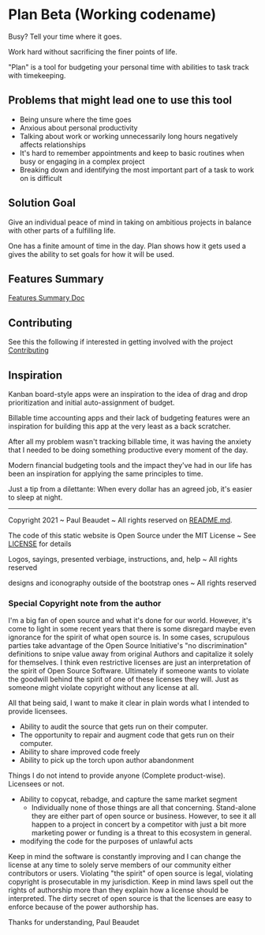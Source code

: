 # Plan Beta (Working codename)

Busy? Tell your time where it goes.

Work hard without sacrificing the finer points of life.

"Plan" is a tool for budgeting your personal time with abilities to task track with timekeeping.

## Problems that might lead one to use this tool

- Being unsure where the time goes
- Anxious about personal productivity
- Talking about work or working unnecessarily long hours negatively affects relationships
- It's hard to remember appointments and keep to basic routines when busy or engaging in a complex project
- Breaking down and identifying the most important part of a task to work on is difficult

## Solution Goal

Give an individual peace of mind in taking on ambitious projects in balance with other parts of a fulfilling life.

One has a finite amount of time in the day. Plan shows how it gets used a gives the ability to set goals for how it will be used.

## Features Summary

[Features Summary Doc](docs/Features_Summary.md)

## Contributing

See this the following if interested in getting involved with the project [Contributing](docs/Contributing/Contributing.md)

## Inspiration

Kanban board-style apps were an inspiration to the idea of drag and drop prioritization and initial auto-assignment of budget.

Billable time accounting apps and their lack of budgeting features were an inspiration for building this app at the very least as a back scratcher.

After all my problem wasn't tracking billable time, it was having the anxiety that I needed to be doing something productive every moment of the day.

Modern financial budgeting tools and the impact they've had in our life has been an inspiration for applying the same principles to time.

Just a tip from a dilettante: When every dollar has an agreed job, it's easier to sleep at night.

---

Copyright 2021 ~ Paul Beaudet ~ All rights reserved on [README.md](README.md).

The code of this static website is Open Source under the MIT License ~ See [LICENSE](LICENSE) for details

Logos, sayings, presented verbiage, instructions, and, help ~ All rights reserved

designs and iconography outside of the bootstrap ones ~ All rights reserved

### Special Copyright note from the author

I'm a big fan of open source and what it's done for our world.
However, it's come to light in some recent years that there is some disregard maybe even ignorance for the spirit of what open source is.
In some cases, scrupulous parties take advantage of the Open Source Initiative's "no discrimination" definitions to snipe value away from original Authors and capitalize it solely for themselves.
I think even restrictive licenses are just an interpretation of the spirit of Open Source Software.
Ultimately if someone wants to violate the goodwill behind the spirit of one of these licenses they will.
Just as someone might violate copyright without any license at all.

All that being said, I want to make it clear in plain words what I intended to provide licensees.

- Ability to audit the source that gets run on their computer.
- The opportunity to repair and augment code that gets run on their computer.
- Ability to share improved code freely
- Ability to pick up the torch upon author abandonment

Things I do not intend to provide anyone (Complete product-wise). Licensees or not.

- Ability to copycat, rebadge, and capture the same market segment
  - Individually none of those things are all that concerning. Stand-alone they are either part of open source or business. However, to see it all happen to a project in concert by a competitor with just a bit more marketing power or funding is a threat to this ecosystem in general.
- modifying the code for the purposes of unlawful acts

Keep in mind the software is constantly improving and I can change the license at any time to solely serve members of our community either contributors or users. Violating "the spirit" of open source is legal, violating copyright is prosecutable in my jurisdiction. Keep in mind laws spell out the rights of authorship more than they explain how a license should be interpreted. The dirty secret of open source is that the licenses are easy to enforce because of the power authorship has.

Thanks for understanding,
Paul Beaudet
